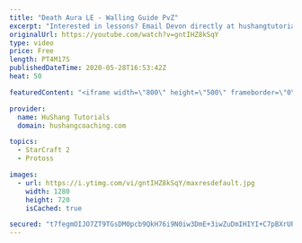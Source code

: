 ```yaml
---
title: "Death Aura LE - Walling Guide PvZ"
excerpt: "Interested in lessons? Email Devon directly at hushangtutorials@outlook.com ------------------------------------------------------------------------------------------------------- Want to support HuShang Tutorials directly? Patreon is a website where you can contribute a monthly donation that will help"
originalUrl: https://youtube.com/watch?v=gntIHZ8kSqY
type: video
price: Free
length: PT4M17S
publishedDateTime: 2020-05-28T16:53:42Z
heat: 50

featuredContent: "<iframe width=\"800\" height=\"500\" frameborder=\"0\" src=\"https://www.youtube.com/embed/gntIHZ8kSqY\" allow=\"accelerometer; autoplay; encrypted-media; gyroscope; picture-in-picture\" allowfullscreen></iframe>"

provider:
  name: HuShang Tutorials
  domain: hushangcoaching.com

topics:
  - StarCraft 2
  - Protoss

images:
  - url: https://i.ytimg.com/vi/gntIHZ8kSqY/maxresdefault.jpg
    width: 1280
    height: 720
    isCached: true

secured: "t7fegmOIJO7ZT9TGsDM0pcb9QkH76i9N0iw3DmE+3iwZuDmIHIYI+C7pBXrUPQkPuN4YJLcliW5kg+HY2j/NJPGPjfkJbDm50aNBGiwoMqKl6BLxq6pw9TKvVrcTbfNXJ2hjgW/h0wRvgB6pTHnQu5uyD8I5slaK4t7dl607kfCGyHgKXd47KkKEikzbNjVAeG7m2HzAZrEdWxucBO0oWTBQ+p0gch3zl0lckYhFlu5TOHgTOtZ7/ydmwJBRhNnSul3SFmjLFNdzlDHVSyiJ9xh/1NcOQhYGAJ1Qm5jAMuVRBDP8wBy+T0vXEB0OtIFN9AghRyQilsejOBk0DaCjAQijD6FqIY4A7HLgL3JglLud4dlBQ4WabvqrXHe6oWYjXXfjHOWtuJt5Ooe7HnoMFscknC08iaYuENm7faaOeao=;f2oejAw/mhCmgmpPwE9+0A=="
---
```


